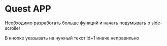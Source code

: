 # Quest APP

Необходимо разработать больше функций и начать подумывать о side-scroller

В кнопке указывать на нужный текст id+1 иначе неправильно
